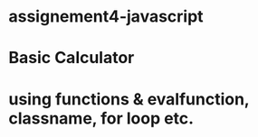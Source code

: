 # assignement4-javascript
# Basic Calculator
# using functions & evalfunction, classname, for loop etc.